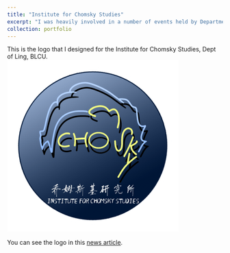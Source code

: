```yaml
---
title: "Institute for Chomsky Studies"
excerpt: "I was heavily involved in a number of events held by Department of Linguistics at BLCU."
collection: portfolio
---
```

This is the logo that I designed for the Institute for Chomsky Studies, Dept of Ling, BLCU.
<br/><img src='/images/logo-test4-min.png'>

You can see the logo in this [news article](https://news.sciencenet.cn/htmlnews/2022/9/486677.shtm).
